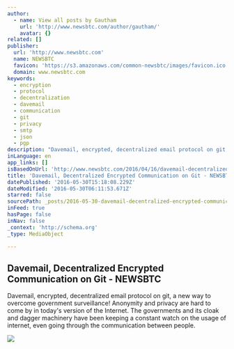 ```yaml
---
author:
  - name: View all posts by Gautham
    url: 'http://www.newsbtc.com/author/gautham/'
    avatar: {}
related: []
publisher:
  url: 'http://www.newsbtc.com'
  name: NEWSBTC
  favicon: 'https://s3.amazonaws.com/common-newsbtc/images/favicon.ico'
  domain: www.newsbtc.com
keywords:
  - encryption
  - protocol
  - decentralization
  - davemail
  - communication
  - git
  - privacy
  - smtp
  - json
  - pgp
description: "Davemail, encrypted, decentralized email protocol on git, a new way to overcome government surveillance! Anonymity and privacy are hard to come by in today's version of the Internet. The governments and its cloak and dagger machinery have been keeping a constant watch on the usage of internet, even going through the communication between people."
inLanguage: en
app_links: []
isBasedOnUrl: 'http://www.newsbtc.com/2016/04/16/davemail-decentralized-encrypted-com/'
title: 'Davemail, Decentralized Encrypted Communication on Git - NEWSBTC'
datePublished: '2016-05-30T15:18:08.229Z'
dateModified: '2016-05-30T06:11:53.671Z'
starred: false
sourcePath: _posts/2016-05-30-davemail-decentralized-encrypted-communication-on-git-new.md
inFeed: true
hasPage: false
inNav: false
_context: 'http://schema.org'
_type: MediaObject

---
```

<article style=""><h1>Davemail, Decentralized Encrypted Communication on Git - NEWSBTC</h1><p>Davemail, encrypted, decentralized email protocol on git, a new way to overcome government surveillance! Anonymity and privacy are hard to come by in today's version of the Internet. The governments and its cloak and dagger machinery have been keeping a constant watch on the usage of internet, even going through the communication between people.</p><img src="http://s3.amazonaws.com/main-newsbtc-images/2016/04/16142312/davemail.png" /></article>